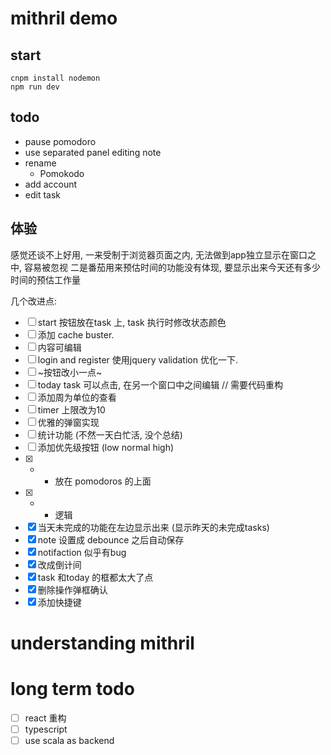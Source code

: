 # mithril demo

## start

```shell
cnpm install nodemon
npm run dev
```

## todo
- pause pomodoro
- use separated panel editing note
- rename
    - Pomokodo
- add account
- edit task

## 体验

感觉还谈不上好用, 一来受制于浏览器页面之内, 无法做到app独立显示在窗口之中, 容易被忽视
二是番茄用来预估时间的功能没有体现, 要显示出来今天还有多少时间的预估工作量

几个改进点:

- [ ] start 按钮放在task 上, task 执行时修改状态颜色
- [ ] 添加 cache buster.
- [ ] 内容可编辑
- [ ] login and register 使用jquery validation 优化一下.
- [ ] ~按钮改小一点~
- [ ] today task 可以点击, 在另一个窗口中之间编辑 // 需要代码重构
- [ ] 添加周为单位的查看
- [ ] timer 上限改为10
- [ ] 优雅的弹窗实现
- [ ] 统计功能 (不然一天白忙活, 没个总结)
- [ ] 添加优先级按钮 (low normal high)
- [x] + - 放在 pomodoros 的上面
- [x] + - 逻辑 
- [x] 当天未完成的功能在左边显示出来 (显示昨天的未完成tasks)
- [x] note 设置成 debounce 之后自动保存
- [x] notifaction 似乎有bug
- [x] 改成倒计间
- [x] task 和today 的框都太大了点
- [x] 删除操作弹框确认
- [x] 添加快捷键

# understanding mithril

# long term todo 

- [ ] react 重构
- [ ] typescript
- [ ] use scala as backend